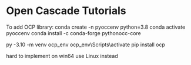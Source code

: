 # Open Cascade Tutorials 

To add OCP library:
conda create -n pyoccenv python=3.8
conda activate pyoccenv
conda install -c conda-forge pythonocc-core

py -3.10 -m venv ocp_env
ocp_env\Scripts\activate
pip install ocp


hard to implement on win64 use Linux instead